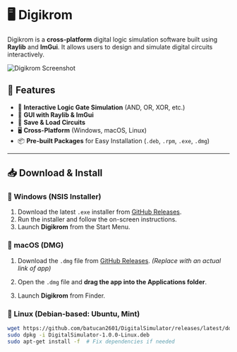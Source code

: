 # 🖥️ Digikrom

Digikrom is a **cross-platform** digital logic simulation software built using **Raylib** and **ImGui**. It allows users to design and simulate digital circuits interactively.

![Digikrom Screenshot](assets/screenshot.png)

## 🚀 Features

- 🔌 **Interactive Logic Gate Simulation** (AND, OR, XOR, etc.)
- 🎨 **GUI with Raylib & ImGui**
- 💾 **Save & Load Circuits**
- 🖥️ **Cross-Platform** (Windows, macOS, Linux)
- 📦 **Pre-built Packages** for Easy Installation (`.deb`, `.rpm`, `.exe`, `.dmg`)

---

## 📥 Download & Install

### **🔹 Windows (NSIS Installer)**

1. Download the latest `.exe` installer from [GitHub Releases](https://github.com/batucan2601/DigitalSimulator/releases).
2. Run the installer and follow the on-screen instructions.
3. Launch **Digikrom** from the Start Menu.

### **🍏 macOS (DMG)**

1. Download the `.dmg` file from [GitHub Releases](https://github.com/batucan2601/DigitalSimulator/releases). _(Replace with an actual link of app)_

2. Open the `.dmg` file and **drag the app into the Applications folder**.
3. Launch **Digikrom** from Finder.

### **🐧 Linux (Debian-based: Ubuntu, Mint)**

```sh
wget https://github.com/batucan2601/DigitalSimulator/releases/latest/download/DigitalSimulator-1.0.0-Linux.deb
sudo dpkg -i DigitalSimulator-1.0.0-Linux.deb
sudo apt-get install -f  # Fix dependencies if needed
```
